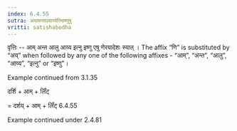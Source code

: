 ```yaml
---
index: 6.4.55
sutra: अयामन्ताल्वाय्येत्न्विष्णुषु
vritti: satishabodha
---
```



वृत्तिः -- आम् अन्त आलु आय्य इत्नु इष्णु एषु णेरयादेशः स्यात् । The affix “णि” is substituted by “अय्” when followed by any one of the following affixes - “आम्”, “अन्त”, “आलु”, “आय्य”, “इत्नु” or “इष्णु”।


Example continued from 3.1.35


दर्शि + आम् + लिँट्


= दर्शय् + आम् + लिँट् 6.4.55


Example continued under 2.4.81

